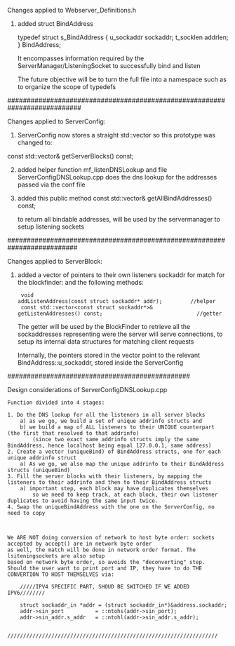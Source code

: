 
Changes applied to Webserver_Definitions.h

1) added struct BindAddress

    typedef struct s_BindAddress
    {
        u_sockaddr			sockaddr;
        t_socklen			addrlen;
    }	BindAddress; 

    It encompasses information required by the ServerManager/ListeningSocket to successfully bind and listen

    The future objective will be to turn the full file into a namespace such as to organize the scope of typedefs

###########################################################################

Changes applied to ServerConfig:


1) ServerConfig now stores a straight std::vector<ServerBlock> so
this prototype was changed to:

const std::vector<ServerBlock>&				getServerBlocks() const;

2) added helper function mf_listenDNSLookup and file ServerConfigDNSLookup.cpp
    does the dns lookup for the addresses passed via the conf file

3) added this public method
    const std::vector<BindAddress>&				getAllBindAddresses() const;

    to return all bindable addresses, will be used by the servermanager to setup listening sockets

##########################################################################

Changes applied to ServerBlock:

1) added a vector of pointers to their own listeners sockaddr for match for the blockfinder:
    and the following methods:

		void							                    addListenAddress(const struct sockaddr* addr);         //helper
		const std::vector<const struct sockaddr*>&		    getListenAddresses() const;                              //getter

    The getter will be used by the BlockFinder to retrieve all the sockaddresses representing were
    the server will serve connections, to setup its internal data structures for matching client requests

    Internally, the pointers stored in the vector point to the relevant BindAddress::u_sockaddr, stored inside
    the ServerConfig

###############################################

Design considerations of ServerConfigDNSLookup.cpp

	Function divided into 4 stages:

	1. Do the DNS lookup for all the listeners in all server blocks
		a) as we go, we build a set of unique addrinfo structs and 
		b) we build a map of ALL listeners to their UNIQUE counterpart (the first that resolved to that addrinfo)
			(since two exact same addrinfo structs imply the same BindAddress, hence localhost being equal 127.0.0.1, same address)
	2. Create a vector (uniqueBind) of BindAddress structs, one for each unique addrinfo struct
		a) As we go, we also map the unique addrinfo to their BindAddress structs (uniqueBind)
	3. Fill the server blocks with their listeners, by mapping the listeners to their addrinfo and then to their BindAddress structs
		a) important step, each block may have duplicates themselves
			so we need to keep track, at each block, their own listener duplicates to avoid having the same input twice.
	4. Swap the uniqueBindAddress with the one on the ServerConfig, no need to copy



	We ARE NOT doing conversion of network to host byte order: sockets accepted by accept() are in network byte order
	as well, the match will be done in network order format. The lsiteningsockets are also setup
	based on network byte order, so avoids the "deconverting" step.
	Should the user want to print port and IP, they have to do THE CONVERTION TO HOST THEMSELVES via:

		/////IPV4 SPECIFIC PART, SHOUD BE SWITCHED IF WE ADDED IPV6////////

		struct sockaddr_in *addr = (struct sockaddr_in*)&address.sockaddr;
		addr->sin_port			= ::ntohs(addr->sin_port);
		addr->sin_addr.s_addr 	= ::ntohl(addr->sin_addr.s_addr);
        
		///////////////////////////////////////////////////////////////////	
